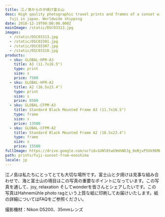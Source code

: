 ```yaml
---
title: 江ノ島からの夕焼け富士山
desc: High qaulity photographic travel prints and frames of a sunset with mount
  fuji in japan. Worldwide shipping
date: 2018-12-19T00:00:00.000Z
mainImage: /static/DSC03313.jpg
images:
  - /static/DSC03313.jpg
  - /static/DSC03301.jpg
  - /static/DSC03307.jpg
  - /static/DSC03310.jpg
products:
  - sku: GLOBAL-HPR-A3
    title: A3 (11.7x16.5")
    type: print
    size: s
    price: 7500
  - sku: GLOBAL-HPR-A2
    title: A2 (16.5x23.4")
    type: print
    size: s
    price: 8500
  - sku: GLOBAL-CFPM-A3
    title: Standard Black Mounted Frame A3 (11.7x16.5")
    type: frame
    size: s
    price: 13500
  - sku: GLOBAL-CFPM-A2
    title: Standard Black Mounted Frame A2 (16.5x23.4")
    type: frame
    size: s
    price: 15500
fullImage: https://drive.google.com/uc?id=1UNl8twG9mhNDJg_0eBjvPSVk96MWWRcG
path: prints/fuji-sunset-from-enoshima
locale: jp
---
```

江ノ島は私たちにとってとても大切な場所です。富士山と夕焼けは見事な組み合わせで、海と富士山の境目はこの写真の重要なポイントになっています。この写真を通して、joy, relaxation そしてwonderを皆さんとシェアしたいです。この写真はHahnemühle photo ragという上質な紙に印刷してお届けいたします。紙の詳細についてはFAQをご参照ください。

撮影機材：Nikon D5200、35mmレンズ